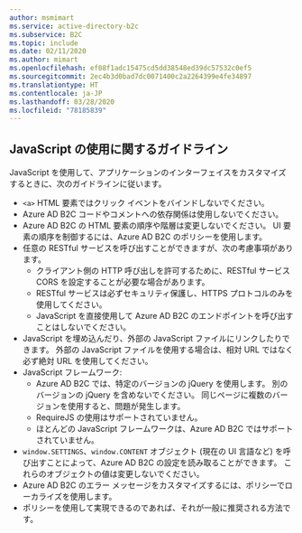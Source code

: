 ```yaml
---
author: msmimart
ms.service: active-directory-b2c
ms.subservice: B2C
ms.topic: include
ms.date: 02/11/2020
ms.author: mimart
ms.openlocfilehash: ef08f1adc15475cd5dd38548ed39dc57532c0ef5
ms.sourcegitcommit: 2ec4b3d0bad7dc0071400c2a2264399e4fe34897
ms.translationtype: HT
ms.contentlocale: ja-JP
ms.lasthandoff: 03/28/2020
ms.locfileid: "78185839"
---
```

## <a name="guidelines-for-using-javascript"></a>JavaScript の使用に関するガイドライン

JavaScript を使用して、アプリケーションのインターフェイスをカスタマイズするときに、次のガイドラインに従います。

- `<a>` HTML 要素ではクリック イベントをバインドしないでください。
- Azure AD B2C コードやコメントへの依存関係は使用しないでください。
- Azure AD B2C の HTML 要素の順序や階層は変更しないでください。 UI 要素の順序を制御するには、Azure AD B2C のポリシーを使用します。
- 任意の RESTful サービスを呼び出すことができますが、次の考慮事項があります。
    - クライアント側の HTTP 呼び出しを許可するために、RESTful サービス CORS を設定することが必要な場合があります。
    - RESTful サービスは必ずセキュリティ保護し、HTTPS プロトコルのみを使用してください。
    - JavaScript を直接使用して Azure AD B2C のエンドポイントを呼び出すことはしないでください。
- JavaScript を埋め込んだり、外部の JavaScript ファイルにリンクしたりできます。 外部の JavaScript ファイルを使用する場合は、相対 URL ではなく必ず絶対 URL を使用してください。
- JavaScript フレームワーク:
    - Azure AD B2C では、特定のバージョンの jQuery を使用します。 別のバージョンの jQuery を含めないでください。 同じページに複数のバージョンを使用すると、問題が発生します。
    - RequireJS の使用はサポートされていません。
    - ほとんどの JavaScript フレームワークは、Azure AD B2C ではサポートされていません。
- `window.SETTINGS`、`window.CONTENT` オブジェクト (現在の UI 言語など) を呼び出すことによって、Azure AD B2C の設定を読み取ることができます。 これらのオブジェクトの値は変更しないでください。
- Azure AD B2C のエラー メッセージをカスタマイズするには、ポリシーでローカライズを使用します。
- ポリシーを使用して実現できるのであれば、それが一般に推奨される方法です。
